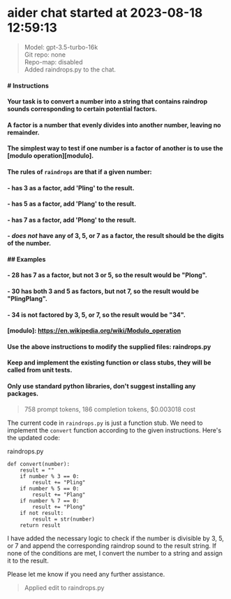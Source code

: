 
# aider chat started at 2023-08-18 12:59:13

> Model: gpt-3.5-turbo-16k  
> Git repo: none  
> Repo-map: disabled  
> Added raindrops.py to the chat.  

#### # Instructions  
####   
#### Your task is to convert a number into a string that contains raindrop sounds corresponding to certain potential factors.  
#### A factor is a number that evenly divides into another number, leaving no remainder.  
#### The simplest way to test if one number is a factor of another is to use the [modulo operation][modulo].  
####   
#### The rules of `raindrops` are that if a given number:  
####   
#### - has 3 as a factor, add 'Pling' to the result.  
#### - has 5 as a factor, add 'Plang' to the result.  
#### - has 7 as a factor, add 'Plong' to the result.  
#### - _does not_ have any of 3, 5, or 7 as a factor, the result should be the digits of the number.  
####   
#### ## Examples  
####   
#### - 28 has 7 as a factor, but not 3 or 5, so the result would be "Plong".  
#### - 30 has both 3 and 5 as factors, but not 7, so the result would be "PlingPlang".  
#### - 34 is not factored by 3, 5, or 7, so the result would be "34".  
####   
#### [modulo]: https://en.wikipedia.org/wiki/Modulo_operation  
####   
#### ####  
####   
#### Use the above instructions to modify the supplied files: raindrops.py  
#### Keep and implement the existing function or class stubs, they will be called from unit tests.  
#### Only use standard python libraries, don't suggest installing any packages.  
> 758 prompt tokens, 186 completion tokens, $0.003018 cost  

The current code in `raindrops.py` is just a function stub. We need to implement the `convert` function according to the given instructions. Here's the updated code:

raindrops.py
```
def convert(number):
    result = ""
    if number % 3 == 0:
        result += "Pling"
    if number % 5 == 0:
        result += "Plang"
    if number % 7 == 0:
        result += "Plong"
    if not result:
        result = str(number)
    return result
```

I have added the necessary logic to check if the number is divisible by 3, 5, or 7 and append the corresponding raindrop sound to the result string. If none of the conditions are met, I convert the number to a string and assign it to the result.

Please let me know if you need any further assistance.

> Applied edit to raindrops.py  
